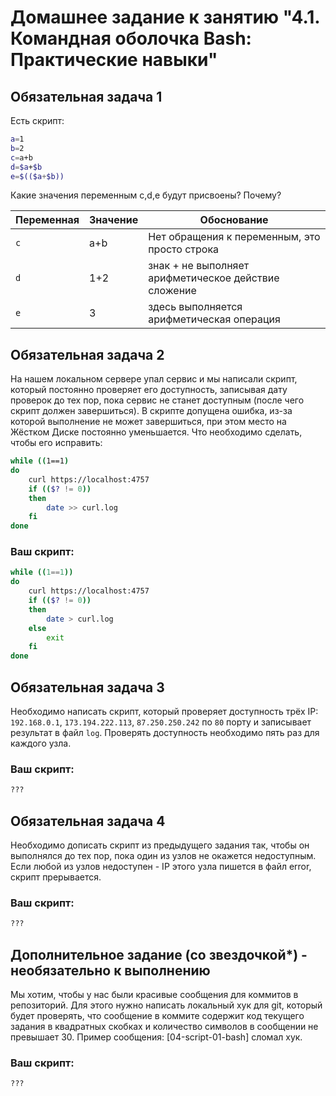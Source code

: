 # Домашнее задание к занятию "4.1. Командная оболочка Bash: Практические навыки"

## Обязательная задача 1

Есть скрипт:
```bash
a=1
b=2
c=a+b
d=$a+$b
e=$(($a+$b))
```

Какие значения переменным c,d,e будут присвоены? Почему?

| Переменная  | Значение | Обоснование |
| ------------- | ------------- | ------------- |
| `c`  | a+b  | Нет обращения к переменным, это просто строка |
| `d`  | 1+2  | знак + не выполняет арифметическое действие сложение |
| `e`  |  3   | здесь выполняется арифметическая операция |


## Обязательная задача 2
На нашем локальном сервере упал сервис и мы написали скрипт, который постоянно проверяет его доступность, записывая дату проверок до тех пор, пока сервис не станет доступным (после чего скрипт должен завершиться). В скрипте допущена ошибка, из-за которой выполнение не может завершиться, при этом место на Жёстком Диске постоянно уменьшается. Что необходимо сделать, чтобы его исправить:
```bash
while ((1==1)
do
	curl https://localhost:4757
	if (($? != 0))
	then
		date >> curl.log
	fi
done
```

### Ваш скрипт:
```bash
while ((1==1))
do
	curl https://localhost:4757
	if (($? != 0))
	then
		date > curl.log
	else
		exit
	fi
done
```

## Обязательная задача 3
Необходимо написать скрипт, который проверяет доступность трёх IP: `192.168.0.1`, `173.194.222.113`, `87.250.250.242` по `80` порту и записывает результат в файл `log`. Проверять доступность необходимо пять раз для каждого узла.

### Ваш скрипт:
```bash
???
```

## Обязательная задача 4
Необходимо дописать скрипт из предыдущего задания так, чтобы он выполнялся до тех пор, пока один из узлов не окажется недоступным. Если любой из узлов недоступен - IP этого узла пишется в файл error, скрипт прерывается.

### Ваш скрипт:
```bash
???
```

## Дополнительное задание (со звездочкой*) - необязательно к выполнению

Мы хотим, чтобы у нас были красивые сообщения для коммитов в репозиторий. Для этого нужно написать локальный хук для git, который будет проверять, что сообщение в коммите содержит код текущего задания в квадратных скобках и количество символов в сообщении не превышает 30. Пример сообщения: \[04-script-01-bash\] сломал хук.

### Ваш скрипт:
```bash
???
```
